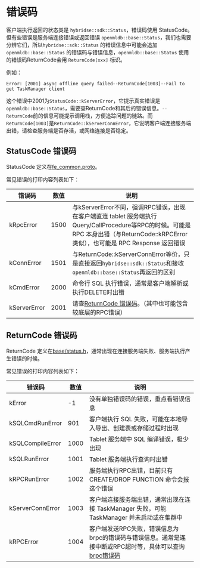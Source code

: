 # 错误码

客户端执行返回的状态类是 `hybridse::sdk::Status`，错误码使用 StatusCode。但有些错误是服务端连接错误或返回错误 `openmldb::base::Status`，我们也需要分辨它们，所以`hybridse::sdk::Status` 的错误信息中可能会追加 `openmldb::base::Status` 的错误码与错误信息，`openmldb::base::Status` 使用的错误码ReturnCode会用 `ReturnCode[xxx]` 标识。

例如：
```
Error: [2001] async offline query failed--ReturnCode[1003]--Fail to get TaskManager client
```
这个错误中2001为`StatusCode::kServerError`，它提示真实错误是`openmldb::base::Status`，需要查ReturnCode和其后的错误信息。`--ReturnCode`前的信息可能提示调用栈，方便追踪问题的链路。而`ReturnCode[1003]`是`ReturnCode::kServerConnError`，它说明客户端连接服务端出错，请检查服务端是否存活，或网络连接是否稳定。

## StatusCode 错误码
StatusCode 定义在[fe_common.proto](https://github.com/4paradigm/OpenMLDB/blob/main/hybridse/src/proto/fe_common.proto)。

常见错误的打印内容列表如下：

| 错误码       | 数值 | 说明                                                                                                                                                                            |
| ------------ | ---- | ------------------------------------------------------------------------------------------------------------------------------------------------------------------------------- |
| kRpcError    | 1500 | 与kServerError不同，强调RPC错误，出现在客户端直连 tablet 服务端执行Query/CallProcedure等RPC的时候。可能是 RPC 本身出错（与ReturnCode::kRPCError类似），也可能是 RPC Response 返回错误 |
| kConnError   | 1501 | 与ReturnCode::kServerConnError等价，只是直接返回`hybridse::sdk::Status`和接收`openmldb::base::Status`再返回的区别                                                               |
| kCmdError    | 2000 | 命令行 SQL 执行错误，通常是客户端解析或执行DELETE时出错                                                                                                                             |
| kServerError | 2001 | 请查[ReturnCode 错误码](#returncode-错误码)。（其中也可能包含较底层的RPC错误）                                                                                                  |

## ReturnCode 错误码

ReturnCode 定义在[base/status.h](https://github.com/4paradigm/OpenMLDB/blob/main/src/base/status.h)，通常出现在连接服务端失败、服务端执行产生错误的时候。

常见错误的打印内容列表如下：

| 错误码           | 数值 | 说明                                                                                                                                                                                                                      |
| ---------------- | ---- | ------------------------------------------------------------------------------------------------------------------------------------------------------------------------------------------------------------------------- |
| kError           | -1   | 没有单独错误码的错误，重点看错误信息                                                                                                                                                                                      |
| kSQLCmdRunError  | 901  | 客户端执行 SQL 失败，可能在本地导入导出、创建表或存储过程时出现                                                                                                                                                             |  |
| kSQLCompileError | 1000 | Tablet 服务端中 SQL 编译错误，极少出现                                                                                                                                                                                       |
| kSQLRunError     | 1001 | Tablet 服务端执行查询时出错                                                                                                                                                                                                |
| kRPCRunError     | 1002 | 服务端执行RPC出错，目前只有 CREATE/DROP FUNCTION 命令会报这个错误                                                                                                                                                               |
| kServerConnError | 1003 | 客户端连接服务端出错，通常出现在连接 TaskManager 失败，可能 TaskManager 并未启动或在集群中                                                                                                                                    |
| kRPCError        | 1004 | 客户端发送RPC失败，错误信息为brpc的错误码与错误信息。通常是连接中断或RPC超时等，具体可以查询[brpc错误码](https://github.com/4paradigm/incubator-brpc/blob/a85d1bde8df3a3e2e59a64ea5a3ee3122f9c6daa/docs/cn/error_code.md) |
